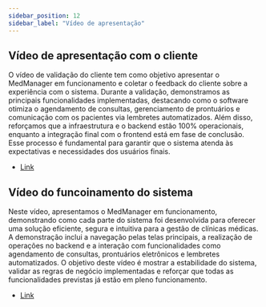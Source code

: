 ```yaml
---
sidebar_position: 12
sidebar_label: "Vídeo de apresentação"
---
```


## Vídeo de apresentação com o cliente

O vídeo de validação do cliente tem como objetivo apresentar o MedManager em funcionamento e coletar o feedback do cliente sobre a experiência com o sistema. Durante a validação, demonstramos as principais funcionalidades implementadas, destacando como o software otimiza o agendamento de consultas, gerenciamento de prontuários e comunicação com os pacientes via lembretes automatizados. Além disso, reforçamos que a infraestrutura e o backend estão 100% operacionais, enquanto a integração final com o frontend está em fase de conclusão. Esse processo é fundamental para garantir que o sistema atenda às expectativas e necessidades dos usuários finais.

- [Link](https://youtu.be/xjI0AW3fs_A)

## Vídeo do funcoinamento do sistema

Neste vídeo, apresentamos o MedManager em funcionamento, demonstrando como cada parte do sistema foi desenvolvida para oferecer uma solução eficiente, segura e intuitiva para a gestão de clínicas médicas. A demonstração inclui a navegação pelas telas principais, a realização de operações no backend e a interação com funcionalidades como agendamento de consultas, prontuários eletrônicos e lembretes automatizados. O objetivo deste vídeo é mostrar a estabilidade do sistema, validar as regras de negócio implementadas e reforçar que todas as funcionalidades previstas já estão em pleno funcionamento.

- [Link](https://drive.google.com/file/d/1MPURmz8JLk6LV960dN4gZ6GnKqvTEG3H/view?usp=sharing)
